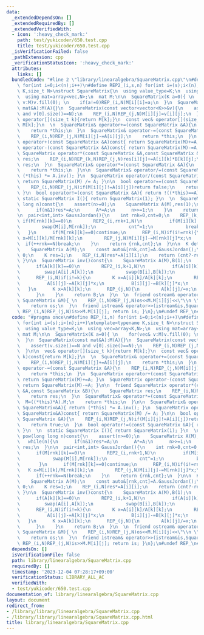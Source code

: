 ```yaml
---
data:
  _extendedDependsOn: []
  _extendedRequiredBy: []
  _extendedVerifiedWith:
  - icon: ':heavy_check_mark:'
    path: test/yukicoder/650.test.cpp
    title: test/yukicoder/650.test.cpp
  _isVerificationFailed: false
  _pathExtension: cpp
  _verificationStatusIcon: ':heavy_check_mark:'
  attributes:
    links: []
  bundledCode: "#line 2 \"library/linearalgebra/SquareMatrix.cpp\"\n#define REP_(i,n)\
    \ for(int i=0;i<(n);i++)\n#define REP2_(i,s,n) for(int i=(s);i<(n);i++)\ntemplate<typename\
    \ K,size_t N>\nstruct SquareMatrix{\n  using value_type=K;\n  using vec=array<K,N>;\n\
    \  using mat=array<vec,N>;\n  mat M;\n\n  SquareMatrix(K a=0){ \n    for(vec&\
    \ v:M)v.fill(0); \n    if(a!=0)REP_(i,N)M[i][i]=a;\n  }\n  SquareMatrix(const\
    \ mat&A):M(A){}\n  SquareMatrix(const vector<vector<K>>&v){\n    assert(v.size()==N\
    \ and v[0].size()==N);\n    REP_(i,N)REP_(j,N)M[i][j]=v[i][j];\n  }\n\n  vec&\
    \ operator[](size_t k){return M[k];}\n  const vec& operator[](size_t k)const{return\
    \ M[k];}\n  \n  SquareMatrix& operator+=(const SquareMatrix &A){\n    REP_(i,N)REP_(j,N)M[i][j]+=A[i][j];\n\
    \    return *this;\n  }\n  SquareMatrix& operator-=(const SquareMatrix &A){\n\
    \    REP_(i,N)REP_(j,N)M[i][j]-=A[i][j];\n    return *this;\n  }\n  SquareMatrix\
    \ operator+(const SquareMatrix &A)const{ return SquareMatrix(M)+=A; }\n  SquareMatrix\
    \ operator-(const SquareMatrix &A)const{ return SquareMatrix(M)-=A; }\n\n  friend\
    \ SquareMatrix operator*(const SquareMatrix &A,const SquareMatrix &B){\n    SquareMatrix\
    \ res;\n    REP_(i,N)REP_(k,N)REP_(j,N)res[i][j]+=A[i][k]*B[k][j];\n    return\
    \ res;\n  }\n  SquareMatrix& operator*=(const SquareMatrix &A){\n    M=((*this)*A).M;\n\
    \    return *this;\n  }\n\n  SquareMatrix& operator/=(const SquareMatrix&A){ return\
    \ (*this) *= A.inv(); }\n  SquareMatrix operator/(const SquareMatrix&A)const{\
    \ return SquareMatrix(M) /= A; }\n\n  bool operator==(const SquareMatrix &A){\n\
    \    REP_(i,N)REP_(j,N)if(M[i][j]!=A[i][j])return false;\n    return true;\n \
    \ }\n  bool operator!=(const SquareMatrix &A){ return !((*this)==A); }\n  \n \
    \ static SquareMatrix I(){ return SquareMatrix(1); }\n  \n  SquareMatrix pow(long\
    \ long n)const{\n    assert(n>=0);\n    SquareMatrix A(M),res(1);\n    while(n){\n\
    \      if(n&1)res*=A;\n      A*=A;\n      n>>=1;\n    }\n    return res;\n  }\n\
    \n  pair<int,int> GaussJordan(){\n    int rnk=0,cnt=0;\n    REP_(k,N){\n     \
    \ if(M[rnk][k]==0)\n        REP2_(i,rnk+1,N)\n          if(M[i][k]!=0){\n    \
    \        swap(M[i],M[rnk]);\n            cnt^=1;\n            break;\n       \
    \   }\n      if(M[rnk][k]==0)continue;\n      REP_(i,N)if(i!=rnk){\n        K\
    \ x=M[i][k]/M[rnk][k];\n        REP_(j,N)M[i][j]-=M[rnk][j]*x;\n      }\n    \
    \  if(++rnk==N)break;\n    }\n    return {rnk,cnt};\n  }\n\n  K det()const{\n\
    \    SquareMatrix A(M);\n    const auto&[rnk,cnt]=A.GaussJordan();\n    if(rnk!=N)return\
    \ 0;\n    K res=1;\n    REP_(i,N)res*=A[i][i];\n    return (cnt?-res:res);\n \
    \ }\n\n  SquareMatrix inv()const{\n    SquareMatrix A(M),B(1);\n    REP_(k,N){\n\
    \      if(A[k][k]==0)\n        REP2_(i,k+1,N)\n          if(A[i][k]!=0){\n   \
    \         swap(A[i],A[k]);\n            swap(B[i],B[k]);\n          }\n      assert(A[k][k]!=0);\n\
    \      REP_(i,N)if(i!=k){\n        K x=A[i][k]/A[k][k];\n        REP_(j,N){\n\
    \          A[i][j]-=A[k][j]*x;\n          B[i][j]-=B[k][j]*x;\n        }\n   \
    \   }\n      K x=A[k][k];\n      REP_(j,N){\n        A[k][j]/=x;\n        B[k][j]/=x;\n\
    \      }\n    }\n    return B;\n  }\n  \n  friend ostream& operator<<(ostream&os,const\
    \ SquareMatrix &M){ \n    REP_(i,N)REP_(j,N)os<<M.M[i][j]<<\"\\n \"[j+1<N];\n\
    \    return os;\n  }\n  friend istream& operator>>(istream&is,SquareMatrix &M){\
    \ REP_(i,N)REP_(j,N)is>>M.M[i][j]; return is; }\n};\n#undef REP_\n#undef REP2_\n"
  code: "#pragma once\n#define REP_(i,n) for(int i=0;i<(n);i++)\n#define REP2_(i,s,n)\
    \ for(int i=(s);i<(n);i++)\ntemplate<typename K,size_t N>\nstruct SquareMatrix{\n\
    \  using value_type=K;\n  using vec=array<K,N>;\n  using mat=array<vec,N>;\n \
    \ mat M;\n\n  SquareMatrix(K a=0){ \n    for(vec& v:M)v.fill(0); \n    if(a!=0)REP_(i,N)M[i][i]=a;\n\
    \  }\n  SquareMatrix(const mat&A):M(A){}\n  SquareMatrix(const vector<vector<K>>&v){\n\
    \    assert(v.size()==N and v[0].size()==N);\n    REP_(i,N)REP_(j,N)M[i][j]=v[i][j];\n\
    \  }\n\n  vec& operator[](size_t k){return M[k];}\n  const vec& operator[](size_t\
    \ k)const{return M[k];}\n  \n  SquareMatrix& operator+=(const SquareMatrix &A){\n\
    \    REP_(i,N)REP_(j,N)M[i][j]+=A[i][j];\n    return *this;\n  }\n  SquareMatrix&\
    \ operator-=(const SquareMatrix &A){\n    REP_(i,N)REP_(j,N)M[i][j]-=A[i][j];\n\
    \    return *this;\n  }\n  SquareMatrix operator+(const SquareMatrix &A)const{\
    \ return SquareMatrix(M)+=A; }\n  SquareMatrix operator-(const SquareMatrix &A)const{\
    \ return SquareMatrix(M)-=A; }\n\n  friend SquareMatrix operator*(const SquareMatrix\
    \ &A,const SquareMatrix &B){\n    SquareMatrix res;\n    REP_(i,N)REP_(k,N)REP_(j,N)res[i][j]+=A[i][k]*B[k][j];\n\
    \    return res;\n  }\n  SquareMatrix& operator*=(const SquareMatrix &A){\n  \
    \  M=((*this)*A).M;\n    return *this;\n  }\n\n  SquareMatrix& operator/=(const\
    \ SquareMatrix&A){ return (*this) *= A.inv(); }\n  SquareMatrix operator/(const\
    \ SquareMatrix&A)const{ return SquareMatrix(M) /= A; }\n\n  bool operator==(const\
    \ SquareMatrix &A){\n    REP_(i,N)REP_(j,N)if(M[i][j]!=A[i][j])return false;\n\
    \    return true;\n  }\n  bool operator!=(const SquareMatrix &A){ return !((*this)==A);\
    \ }\n  \n  static SquareMatrix I(){ return SquareMatrix(1); }\n  \n  SquareMatrix\
    \ pow(long long n)const{\n    assert(n>=0);\n    SquareMatrix A(M),res(1);\n \
    \   while(n){\n      if(n&1)res*=A;\n      A*=A;\n      n>>=1;\n    }\n    return\
    \ res;\n  }\n\n  pair<int,int> GaussJordan(){\n    int rnk=0,cnt=0;\n    REP_(k,N){\n\
    \      if(M[rnk][k]==0)\n        REP2_(i,rnk+1,N)\n          if(M[i][k]!=0){\n\
    \            swap(M[i],M[rnk]);\n            cnt^=1;\n            break;\n   \
    \       }\n      if(M[rnk][k]==0)continue;\n      REP_(i,N)if(i!=rnk){\n     \
    \   K x=M[i][k]/M[rnk][k];\n        REP_(j,N)M[i][j]-=M[rnk][j]*x;\n      }\n\
    \      if(++rnk==N)break;\n    }\n    return {rnk,cnt};\n  }\n\n  K det()const{\n\
    \    SquareMatrix A(M);\n    const auto&[rnk,cnt]=A.GaussJordan();\n    if(rnk!=N)return\
    \ 0;\n    K res=1;\n    REP_(i,N)res*=A[i][i];\n    return (cnt?-res:res);\n \
    \ }\n\n  SquareMatrix inv()const{\n    SquareMatrix A(M),B(1);\n    REP_(k,N){\n\
    \      if(A[k][k]==0)\n        REP2_(i,k+1,N)\n          if(A[i][k]!=0){\n   \
    \         swap(A[i],A[k]);\n            swap(B[i],B[k]);\n          }\n      assert(A[k][k]!=0);\n\
    \      REP_(i,N)if(i!=k){\n        K x=A[i][k]/A[k][k];\n        REP_(j,N){\n\
    \          A[i][j]-=A[k][j]*x;\n          B[i][j]-=B[k][j]*x;\n        }\n   \
    \   }\n      K x=A[k][k];\n      REP_(j,N){\n        A[k][j]/=x;\n        B[k][j]/=x;\n\
    \      }\n    }\n    return B;\n  }\n  \n  friend ostream& operator<<(ostream&os,const\
    \ SquareMatrix &M){ \n    REP_(i,N)REP_(j,N)os<<M.M[i][j]<<\"\\n \"[j+1<N];\n\
    \    return os;\n  }\n  friend istream& operator>>(istream&is,SquareMatrix &M){\
    \ REP_(i,N)REP_(j,N)is>>M.M[i][j]; return is; }\n};\n#undef REP_\n#undef REP2_\n"
  dependsOn: []
  isVerificationFile: false
  path: library/linearalgebra/SquareMatrix.cpp
  requiredBy: []
  timestamp: '2023-12-04 07:28:17+09:00'
  verificationStatus: LIBRARY_ALL_AC
  verifiedWith:
  - test/yukicoder/650.test.cpp
documentation_of: library/linearalgebra/SquareMatrix.cpp
layout: document
redirect_from:
- /library/library/linearalgebra/SquareMatrix.cpp
- /library/library/linearalgebra/SquareMatrix.cpp.html
title: library/linearalgebra/SquareMatrix.cpp
---
```

